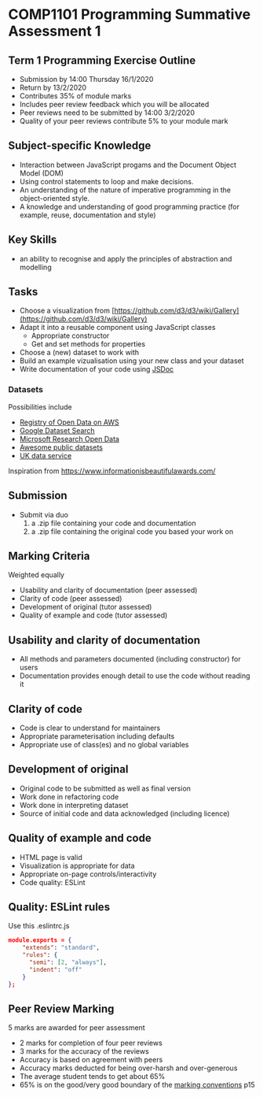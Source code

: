 
# COMP1101 Programming Summative Assessment 1


## Term 1 Programming Exercise Outline

- Submission by 14:00 Thursday 16/1/2020
- Return by 13/2/2020
- Contributes 35% of module marks
- Includes peer review feedback which you will be allocated
- Peer reviews need to be submitted by 14:00 3/2/2020
- Quality of your peer reviews contribute 5% to your module mark


## Subject-specific Knowledge

- Interaction between JavaScript progams and the Document Object Model (DOM)
- Using control statements to loop and make decisions.
- An understanding of the nature of imperative programming in the object-oriented style.
- A knowledge and understanding of good programming practice (for example, reuse, documentation and style)


## Key Skills

- an ability to recognise and apply the principles of abstraction and modelling


## Tasks

- Choose a visualization from [https://github.com/d3/d3/wiki/Gallery](https://github.com/d3/d3/wiki/Gallery)
- Adapt it into a reusable component using JavaScript classes
    - Appropriate constructor
    - Get and set methods for properties
- Choose a (new) dataset to work with 
- Build an example vizualisation using your new class and your dataset
- Write documentation of your code using [JSDoc](https://devdocs.io/jsdoc/)


### Datasets

Possibilities include
* [Registry of Open Data on AWS](https://registry.opendata.aws/)
* [Google Dataset Search](https://toolbox.google.com/datasetsearch)
* [Microsoft Research Open Data](https://msropendata.com/)
* [Awesome public datasets](https://github.com/awesomedata/awesome-public-datasets)
* [UK data service](https://www.ukdataservice.ac.uk/)

Inspiration from <https://www.informationisbeautifulawards.com/>

## Submission

- Submit via duo
   1. a .zip file containing your code and documentation
   2. a .zip file containing the original code you based your work on


## Marking Criteria

Weighted equally

- Usability and clarity of documentation (peer assessed)
- Clarity of code (peer assessed)
- Development of original (tutor assessed)
- Quality of example and code (tutor assessed)


## Usability and clarity of documentation

- All methods and parameters documented (including constructor) for users
- Documentation provides enough detail to use the code without reading it


## Clarity of code

- Code is clear to understand for maintainers
- Appropriate parameterisation including defaults
- Appropriate use of class(es) and no global variables


## Development of original

- Original code to be submitted as well as final version
- Work done in refactoring code 
- Work done in interpreting dataset
- Source of initial code and data acknowledged (including licence)


## Quality of example and code

- HTML page is valid
- Visualization is appropriate for data
- Appropriate on-page controls/interactivity
- Code quality: ESLint


## Quality: ESLint rules

Use this .eslintrc.js
```json
module.exports = {
    "extends": "standard",
    "rules": {
      "semi": [2, "always"],
      "indent": "off"
    }
};
```


## Peer Review Marking

5 marks are awarded for peer assessment

* 2 marks for completion of four peer reviews
* 3 marks for the accuracy of the reviews
* Accuracy is based on agreement with peers
* Accuracy marks deducted for being over-harsh and over-generous
* The average student tends to get about 65%
* 65% is on the good/very good boundary of the [marking conventions](https://www.dur.ac.uk/resources/university.calendar/volumeii/2019.2020/coreregsug.pdf) p15

